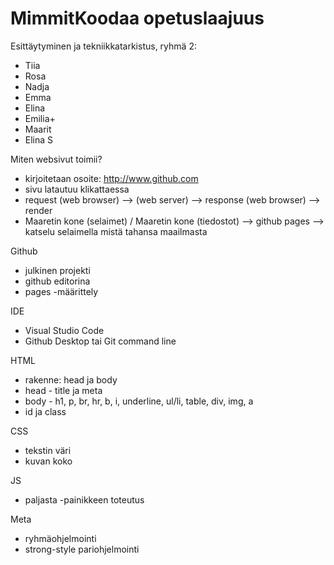 # MimmitKoodaa opetuslaajuus

Esittäytyminen ja tekniikkatarkistus, ryhmä 2:
- Tiia
- Rosa
- Nadja
- Emma
- Elina 
- Emilia+
- Maarit
- Elina S

Miten websivut toimii?
- kirjoitetaan osoite: http://www.github.com
- sivu latautuu klikattaessa
- request (web browser) --> (web server) --> response (web browser) --> render  
- Maaretin kone (selaimet) / Maaretin kone (tiedostot) --> github pages --> katselu selaimella mistä tahansa maailmasta

Github
- julkinen projekti
- github editorina
- pages -määrittely

IDE
- Visual Studio Code
- Github Desktop tai Git command line

HTML
- rakenne: head ja body
- head - title ja meta
- body - h1, p, br, hr, b, i, underline, ul/li, table, div, img, a 
- id ja class

CSS
- tekstin väri
- kuvan koko

JS
- paljasta -painikkeen toteutus

Meta 
- ryhmäohjelmointi
- strong-style pariohjelmointi